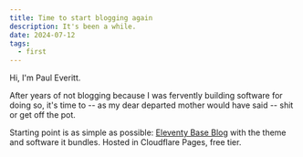 ```yaml
---
title: Time to start blogging again
description: It's been a while.
date: 2024-07-12
tags:
  - first
---
```


Hi, I'm Paul Everitt.

After years of not blogging because I was fervently building software for
doing so, it's time to -- as my dear departed mother would have said -- shit
or get off the pot.

Starting point is as simple as possible: [Eleventy Base Blog](https://github.com/11ty/eleventy-base-blog)
with the theme and software it bundles. Hosted in Cloudflare Pages, free tier.
